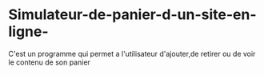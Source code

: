 # Simulateur-de-panier-d-un-site-en-ligne-
C'est un programme qui permet a l'utilisateur d'ajouter,de retirer ou de voir le contenu de son panier 
